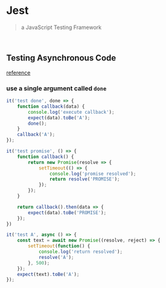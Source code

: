 # Jest

> a JavaScript Testing Framework

<br />

## Testing Asynchronous Code

[reference](https://jestjs.io/docs/zh-Hans/asynchronous)

### use a single argument called `done`

```js
it('test done', done => {
    function callback(data) {
        console.log('execute callback');
        expect(data).toBe('A');
        done();
    }
    callback('A');
});
```



```js
it('test promise', () => {
    function callback() {
        return new Promise(resolve => {
            setTimeout(() => {
                console.log('promise resolved');
                return resolve('PROMISE');
            });
        });
    }

    return callback().then(data => {
        expect(data).toBe('PROMISE');
    });
})
```

```js
it('test A', async () => {
    const text = await new Promise((resolve, reject) => {
        setTimeout(function() {
            console.log('return resolved');
            resolve('A');
        }, 500);
    });
    expect(text).toBe('A');
});
```
